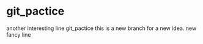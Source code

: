 # git_pactice
another interesting line
git_pactice
this is a new branch for a new idea.
new fancy line
